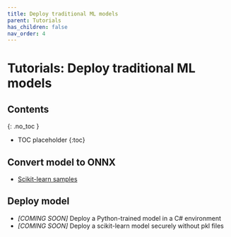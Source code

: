 ```yaml
---
title: Deploy traditional ML models
parent: Tutorials
has_children: false
nav_order: 4
---
```


# Tutorials: Deploy traditional ML models

## Contents
{: .no_toc }

* TOC placeholder
{:toc}

## Convert model to ONNX
* [Scikit-learn samples](http://onnx.ai/sklearn-onnx/index_tutorial.html)

## Deploy model
* *[COMING SOON]* Deploy a Python-trained model in a C# environment
* *[COMING SOON]* Deploy a scikit-learn model securely without pkl files

